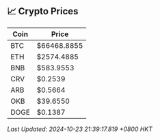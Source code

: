## 📈 Crypto Prices

| Coin | Price |
| ---- | ----- |
| BTC | $66468.8855 |
| ETH | $2574.4885 |
| BNB | $583.9553 |
| CRV | $0.2539 |
| ARB | $0.5664 |
| OKB | $39.6550 |
| DOGE | $0.1387 |

_Last Updated: 2024-10-23 21:39:17.819 +0800 HKT_